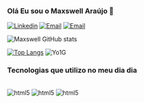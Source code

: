 ### Olá Eu sou o Maxswell Araújo 👋

[![Linkedin](https://img.shields.io/badge/LinkedIn-0077B5?style=for-the-badge&logo=linkedin&logoColor=white)](https://www.linkedin.com/in/maxswell-ara%C3%BAjo-896302200/?original_referer=)
[![Email](https://img.shields.io/badge/Gmail-D14836?style=for-the-badge&logo=gmail&logoColor=white)](https://mail.google.com/mail/u/1/#inbox?compose=CllgCKHRMPDmdhDjvGxHGkvzPbgTmRNbPgGRcfBPJBmHrwctzlDKGRDwDMKPrVrDtcXJbqMGGQq)
[![Email](https://img.shields.io/badge/-LeetCode-FFA116?style=for-the-badge&logo=LeetCode&logoColor=blacke)](https://leetcode.com/maxswell-yoo/)

![Maxswell GitHub stats](https://github-readme-stats.vercel.app/api?username=maxswell-yoo&show_icons=true&theme=radical) 

[![Top Langs](https://github-readme-stats.vercel.app/api/top-langs/?username=maxswell-yoo&layout=donut)](https://github.com/anuraghazra/github-readme-stats) 
![Yo1G](https://github.com/maxswell-yoo/maxswell-yoo/assets/131707747/7858d3ff-bc2f-420e-9514-da7663f2cae4)


### Tecnologias que utilizo no meu dia dia

<div style="display: inline_block, margin: 30px"><br/>
    <img aling="center" alt="html5" src="https://img.shields.io/badge/Dart-0175C2?style=for-the-badge&logo=dart&logoColor=white"/>
    <img aling="center" alt="html5" src="https://img.shields.io/badge/Flutter-02569B?style=for-the-badge&logo=flutter&logoColor=white"/>
    <img aling="center" alt="html5" src="https://img.shields.io/badge/Java-ED8B00?style=for-the-badge&logo=openjdk&logoColor=white"/>

</div>

